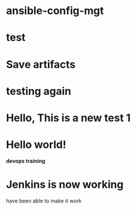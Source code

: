 # ansible-config-mgt

# test
# Save artifacts
# testing again

# Hello, This is a new test 1
# Hello world!

**devops training**

# Jenkins is now working 
have been able to make it work